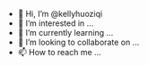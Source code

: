 - 👋 Hi, I’m @kellyhuoziqi
- 👀 I’m interested in ...
- 🌱 I’m currently learning ...
- 💞️ I’m looking to collaborate on ...
- 📫 How to reach me ...

<!---
kellyhuoziqi/kellyhuoziqi is a ✨ special ✨ repository because its `README.md` (this file) appears on your GitHub profile.
You can click the Preview link to take a look at your changes.
--->
